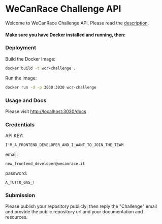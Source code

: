 # WeCanRace Challenge API

Welcome to WeCanRace Challenge API. Please read the [description](https://github.com/WECANRACE/wcr-challenge-backend/blob/main/Challenge-Description.pdf).

#### Make sure you have Docker installed and running, then:

### Deployment

Build the Docker Image:
```bash
docker build -t wcr-challenge .
```

Run the image:
```bash
docker run -d -p 3030:3030 wcr-challenge
```


### Usage and Docs
Please visit [http://localhost:3030/docs](http://localhost:3030/docs)



### Credentials
API KEY:
```plain
I'M_A_FRONTEND_DEVELOPER_AND_I_WANT_TO_JOIN_THE_TEAM
```


email:
```plain
new_frontend_developer@wecanrace.it
```

password:
```plain
A_TUTTO_GAS_!
```

### Submission

Please publish your repository publicly; then reply the "Challenge" email and provide the public repository url and your documentation and resources.
